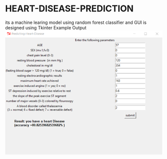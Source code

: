 # HEART-DISEASE-PREDICTION
its a machine learing model using random forest classifier and GUI is designed using Tkinter
Example Output
![](Annotation%202020-01-12%20011218.png)
